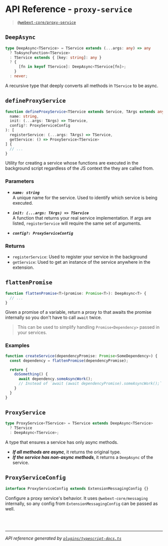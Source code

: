 <!-- GENERATED FILE, DO NOT EDIT -->

# API Reference - `proxy-service`

> [`@webext-core/proxy-service`](/guide/proxy-service/)

## `DeepAsync`

```ts
type DeepAsync<TService> = TService extends (...args: any) => any
  ? ToAsyncFunction<TService>
  : TService extends { [key: string]: any }
  ? {
      [fn in keyof TService]: DeepAsync<TService[fn]>;
    }
  : never;
```

A recursive type that deeply converts all methods in `TService` to be async.

## `defineProxyService`

```ts
function defineProxyService<TService extends Service, TArgs extends any[]>(
  name: string,
  init: (...args: TArgs) => TService,
  config?: ProxyServiceConfig
): [
  registerService: (...args: TArgs) => TService,
  getService: () => ProxyService<TService>
] {
  // ...
}
```

Utility for creating a service whose functions are executed in the background script regardless
of the JS context the they are called from.

### Parameters

- ***`name: string`***<br/>A unique name for the service. Used to identify which service is being executed.

- ***`init: (...args: TArgs) => TService`***<br/>A function that returns your real service implementation. If args are listed,
`registerService` will require the same set of arguments.

- ***`config?: ProxyServiceConfig`***

### Returns 

- `registerService`: Used to register your service in the background
- `getService`: Used to get an instance of the service anywhere in the extension.

## `flattenPromise`

```ts
function flattenPromise<T>(promise: Promise<T>): DeepAsync<T> {
  // ...
}
```

Given a promise of a variable, return a proxy to that awaits the promise internally so you don't
have to call `await` twice.

> This can be used to simplify handling `Promise<Dependency>` passed in your services.

### Examples

```ts
function createService(dependencyPromise: Promise<SomeDependency>) {
  const dependency = flattenPromise(dependencyPromise);

  return {
    doSomething() {
      await dependency.someAsyncWork();
      // Instead of `await (await dependencyPromise).someAsyncWork();`
    }
  }
}
```

## `ProxyService`

```ts
type ProxyService<TService> = TService extends DeepAsync<TService>
  ? TService
  : DeepAsync<TService>;
```

A type that ensures a service has only async methods.
- ***If all methods are async***, it returns the original type.
- ***If the service has non-async methods***, it returns a `DeepAsync` of the service.

## `ProxyServiceConfig`

```ts
interface ProxyServiceConfig extends ExtensionMessagingConfig {}
```

Configure a proxy service's behavior. It uses `@webext-core/messaging` internally, so any
config from `ExtensionMessagingConfig` can be passed as well.

<br/><br/>

---

_API reference generated by [`plugins/typescript-docs.ts`](https://github.com/aklinker1/webext-core/blob/main/docs/.vitepress/plugins/typescript-docs.ts)_
